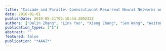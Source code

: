 ```yaml
---
title: "Cascade and Parallel Convolutional Recurrent Neural Networks on EEG-Based Intention Recognition for Brain Computer Interface"
date: 2018-01-01
publishDate: 2019-05-21T05:10:44.300231Z
authors: ["Dalin Zhang", "Lina Yao", "Xiang Zhang", "Sen Wang", "Weitong Chen", "Robert Boots"]
publication_types: ["1"]
abstract: ""
featured: false
publication: "*AAAI*"
---
```


